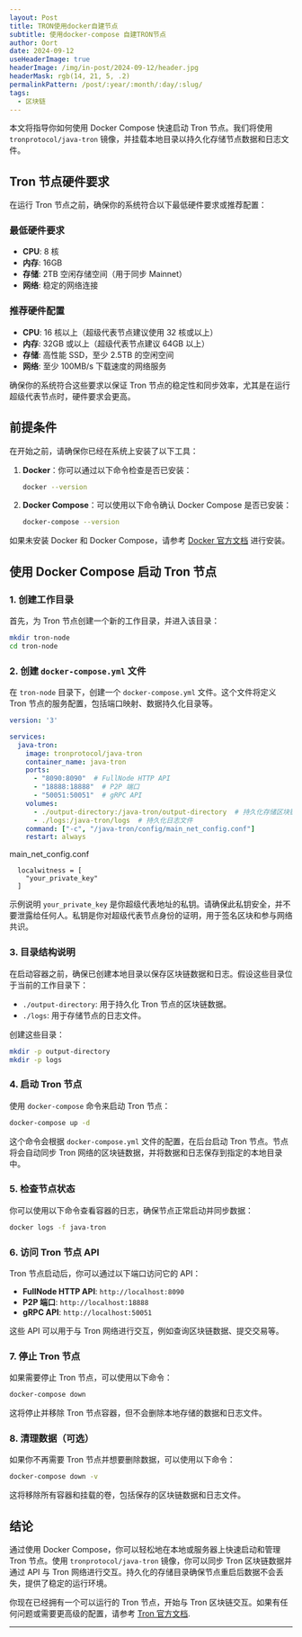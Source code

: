 ```yaml
---
layout: Post
title: TRON使用docker自建节点
subtitle: 使用docker-compose 自建TRON节点
author: Oort
date: 2024-09-12
useHeaderImage: true
headerImage: /img/in-post/2024-09-12/header.jpg
headerMask: rgb(14, 21, 5, .2)
permalinkPattern: /post/:year/:month/:day/:slug/
tags:
  - 区块链
---
```


<!-- more -->

本文将指导你如何使用 Docker Compose 快速启动 Tron 节点。我们将使用 `tronprotocol/java-tron` 镜像，并挂载本地目录以持久化存储节点数据和日志文件。

## Tron 节点硬件要求

在运行 Tron 节点之前，确保你的系统符合以下最低硬件要求或推荐配置：

### 最低硬件要求

- **CPU**: 8 核
- **内存**: 16GB
- **存储**: 2TB 空闲存储空间（用于同步 Mainnet）
- **网络**: 稳定的网络连接

### 推荐硬件配置

- **CPU**: 16 核以上（超级代表节点建议使用 32 核或以上）
- **内存**: 32GB 或以上（超级代表节点建议 64GB 以上）
- **存储**: 高性能 SSD，至少 2.5TB 的空闲空间
- **网络**: 至少 100MB/s 下载速度的网络服务

确保你的系统符合这些要求以保证 Tron 节点的稳定性和同步效率，尤其是在运行超级代表节点时，硬件要求会更高。

## 前提条件

在开始之前，请确保你已经在系统上安装了以下工具：

1. **Docker**：你可以通过以下命令检查是否已安装：
   ```bash
   docker --version
   ```

2. **Docker Compose**：可以使用以下命令确认 Docker Compose 是否已安装：
   ```bash
   docker-compose --version
   ```

如果未安装 Docker 和 Docker Compose，请参考 [Docker 官方文档](https://docs.docker.com/get-docker/) 进行安装。

## 使用 Docker Compose 启动 Tron 节点

### 1. 创建工作目录

首先，为 Tron 节点创建一个新的工作目录，并进入该目录：

```bash
mkdir tron-node
cd tron-node
```

### 2. 创建 `docker-compose.yml` 文件

在 `tron-node` 目录下，创建一个 `docker-compose.yml` 文件。这个文件将定义 Tron 节点的服务配置，包括端口映射、数据持久化目录等。

```yaml
version: '3'

services:
  java-tron:
    image: tronprotocol/java-tron
    container_name: java-tron
    ports:
      - "8090:8090"  # FullNode HTTP API
      - "18888:18888"  # P2P 端口
      - "50051:50051"  # gRPC API
    volumes:
      - ./output-directory:/java-tron/output-directory  # 持久化存储区块链数据
      - ./logs:/java-tron/logs  # 持久化日志文件
    command: ["-c", "/java-tron/config/main_net_config.conf"]
    restart: always
```
 main_net_config.conf
```
  localwitness = [
    "your_private_key"
  ]
```
示例说明
`your_private_key` 是你超级代表地址的私钥。请确保此私钥安全，并不要泄露给任何人。私钥是你对超级代表节点身份的证明，用于签名区块和参与网络共识。
### 3. 目录结构说明

在启动容器之前，确保已创建本地目录以保存区块链数据和日志。假设这些目录位于当前的工作目录下：

- `./output-directory`: 用于持久化 Tron 节点的区块链数据。
- `./logs`: 用于存储节点的日志文件。

创建这些目录：

```bash
mkdir -p output-directory
mkdir -p logs
```

### 4. 启动 Tron 节点

使用 `docker-compose` 命令来启动 Tron 节点：

```bash
docker-compose up -d
```

这个命令会根据 `docker-compose.yml` 文件的配置，在后台启动 Tron 节点。节点将会自动同步 Tron 网络的区块链数据，并将数据和日志保存到指定的本地目录中。

### 5. 检查节点状态

你可以使用以下命令查看容器的日志，确保节点正常启动并同步数据：

```bash
docker logs -f java-tron
```

### 6. 访问 Tron 节点 API

Tron 节点启动后，你可以通过以下端口访问它的 API：

- **FullNode HTTP API**: `http://localhost:8090`
- **P2P 端口**: `http://localhost:18888`
- **gRPC API**: `http://localhost:50051`

这些 API 可以用于与 Tron 网络进行交互，例如查询区块链数据、提交交易等。

### 7. 停止 Tron 节点

如果需要停止 Tron 节点，可以使用以下命令：

```bash
docker-compose down
```

这将停止并移除 Tron 节点容器，但不会删除本地存储的数据和日志文件。

### 8. 清理数据（可选）

如果你不再需要 Tron 节点并想要删除数据，可以使用以下命令：

```bash
docker-compose down -v
```

这将移除所有容器和挂载的卷，包括保存的区块链数据和日志文件。

## 结论

通过使用 Docker Compose，你可以轻松地在本地或服务器上快速启动和管理 Tron 节点。使用 `tronprotocol/java-tron` 镜像，你可以同步 Tron 区块链数据并通过 API 与 Tron 网络进行交互。持久化的存储目录确保节点重启后数据不会丢失，提供了稳定的运行环境。

你现在已经拥有一个可以运行的 Tron 节点，开始与 Tron 区块链交互。如果有任何问题或需要更高级的配置，请参考 [Tron 官方文档](https://developers.tron.network/).

---

